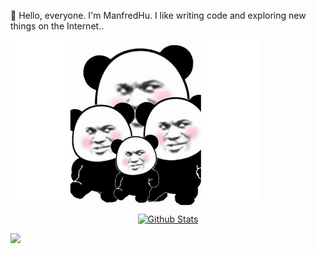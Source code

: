 👏 Hello, everyone. I'm ManfredHu. I like writing code and exploring new things on the Internet..

<p align="center" style="display: flex">
  <img src="./laugh.gif" alt="laugh gif">
</p>


<p align="center">
  <a href="https://github.com/anuraghazra/github-readme-stats"><img src="https://github-readme-stats.vercel.app/api?username=manfredhu" alt="Github Stats"></a>
</p>

![](https://img.shields.io/badge/dynamic/json?label=npm%20downloads&query=$.count&url=https://github-readme-npm-stats.vercel.app/api/downloads?author=manfredhu)
